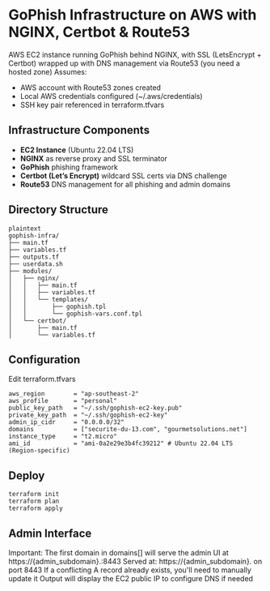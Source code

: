 # GoPhish Infrastructure on AWS with NGINX, Certbot & Route53
AWS EC2 instance running GoPhish behind NGINX, with SSL (LetsEncrypt + Certbot) wrapped up with DNS management via Route53 (you need a hosted zone)
Assumes:
- AWS account with Route53 zones created
- Local AWS credentials configured (~/.aws/credentials)
- SSH key pair referenced in terraform.tfvars

## Infrastructure Components
- **EC2 Instance** (Ubuntu 22.04 LTS)
- **NGINX** as reverse proxy and SSL terminator
- **GoPhish** phishing framework
- **Certbot (Let’s Encrypt)** wildcard SSL certs via DNS challenge
- **Route53** DNS management for all phishing and admin domains

## Directory Structure
```
plaintext
gophish-infra/
├── main.tf
├── variables.tf
├── outputs.tf
├── userdata.sh
├── modules/
│   ├── nginx/
│   │   ├── main.tf
│   │   ├── variables.tf
│   │   └── templates/
│   │       ├── gophish.tpl
│   │       └── gophish-vars.conf.tpl
│   └── certbot/
│       ├── main.tf
│       └── variables.tf
```

## Configuration
Edit terraform.tfvars
```
aws_region        = "ap-southeast-2"
aws_profile       = "personal"
public_key_path   = "~/.ssh/gophish-ec2-key.pub"
private_key_path  = "~/.ssh/gophish-ec2-key"
admin_ip_cidr     = "0.0.0.0/32"
domains           = ["securite-du-13.com", "gourmetsolutions.net"]
instance_type     = "t2.micro"
ami_id            = "ami-0a2e29e3b4fc39212" # Ubuntu 22.04 LTS (Region-specific)
```

## Deploy
```
terraform init
terraform plan
terraform apply
```

## Admin Interface
Important: The first domain in domains[] will serve the admin UI at https://{admin_subdomain}.<first-domain>:8443
Served at: https://{admin_subdomain}.<first-domain> on port 8443
If a conflicting A record already exists, you'll need to manually update it
Output will display the EC2 public IP to configure DNS if needed
